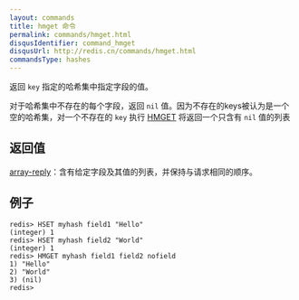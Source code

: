 ```yaml
---
layout: commands
title: hmget 命令
permalink: commands/hmget.html
disqusIdentifier: command_hmget
disqusUrl: http://redis.cn/commands/hmget.html
commandsType: hashes
---
```


返回 `key` 指定的哈希集中指定字段的值。

对于哈希集中不存在的每个字段，返回 `nil` 值。因为不存在的keys被认为是一个空的哈希集，对一个不存在的 `key` 执行 [HMGET](/commands/hmget.html) 将返回一个只含有 `nil` 值的列表

## 返回值

[array-reply](/topics/protocol.html#array-reply)：含有给定字段及其值的列表，并保持与请求相同的顺序。

## 例子

	redis> HSET myhash field1 "Hello"
	(integer) 1
	redis> HSET myhash field2 "World"
	(integer) 1
	redis> HMGET myhash field1 field2 nofield
	1) "Hello"
	2) "World"
	3) (nil)
	redis> 